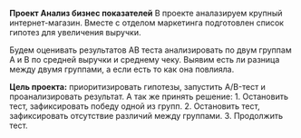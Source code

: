 
**Проект Анализ бизнес показателей**
В проекте аналазируем крупный интернет-магазин. Вместе с отделом маркетинга подготовлен список гипотез для увеличения выручки.

Будем оценивать результатов АВ теста анализировать по двум группам А и B по средней выручки и среднему чеку. Выявим есть ли разница между двумя группами, а если есть то как она повлияла.

**Цель проекта:** приоритизировать гипотезы, запустить A/B-тест и проанализировать результат. А так же принять решение: 1. Остановить тест, зафиксировать победу одной из групп. 2. Остановить тест, зафиксировать отсутствие различий между группами. 3. Продолжить тест.
